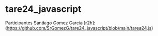 # tare24_javascript

Participantes 
Santiago Gomez Garcia
[r2h]:(https://github.com/SrGomezG/tare24_javascript/blob/main/tarea24.js)
